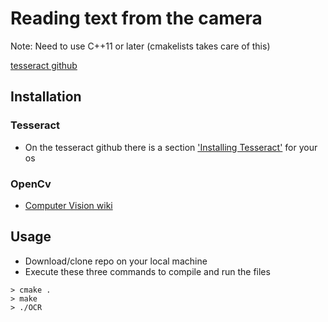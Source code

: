 # Reading text from the camera

Note: Need to use C++11 or later (cmakelists takes care of this)

[tesseract github](https://github.com/tesseract-ocr/tesseract)
## Installation

### Tesseract
- On the tesseract github there is a section ['Installing Tesseract'](https://tesseract-ocr.github.io/tessdoc/Home.html) 
for your os

### OpenCv
- [Computer Vision wiki](https://github.com/Uvic-Robotics-Club/Administrative/wiki/Computer-Vision)

## Usage
- Download/clone repo on your local machine 
- Execute these three commands to compile and run the files
```
> cmake .
> make
> ./OCR
```





